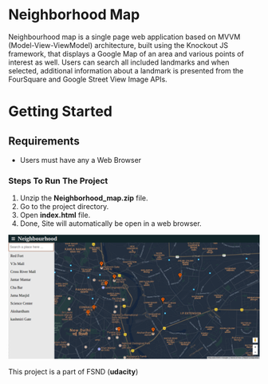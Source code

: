 # Neighborhood Map
Neighbourhood map is a single page web application based on MVVM (Model-View-ViewModel) architecture, built using the Knockout JS framework, that displays a Google Map of an area and various points of interest as well. Users can search all included landmarks and when selected, additional information about a landmark is presented from the FourSquare and Google Street View Image APIs.

# Getting Started

## Requirements

- Users must have any a Web Browser

### Steps To Run The Project

1. Unzip the **Neighborhood_map.zip** file.
2. Go to the project directory.
3. Open **index.html** file.
4. Done, Site will automatically be open in a web browser.

![Project Image](https://raw.githubusercontent.com/imrshu/Neighborhood-Map/master/img/banner.png)

This project is a part of FSND (**udacity**) 